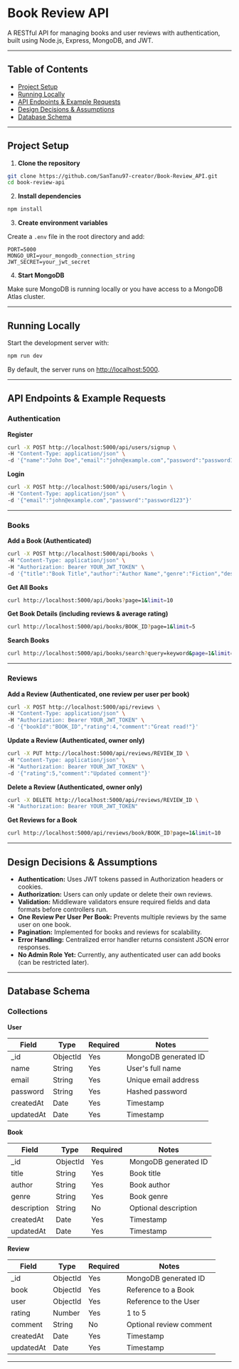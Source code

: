 # Book Review API

A RESTful API for managing books and user reviews with authentication, built using Node.js, Express, MongoDB, and JWT.

---

## Table of Contents
- [Project Setup](#project-setup)
- [Running Locally](#running-locally)
- [API Endpoints & Example Requests](#api-endpoints--example-requests)
- [Design Decisions & Assumptions](#design-decisions--assumptions)
- [Database Schema](#database-schema)

---

## Project Setup

1. **Clone the repository**

```bash
git clone https://github.com/SanTanu97-creator/Book-Review_API.git
cd book-review-api
```

2. **Install dependencies**

```bash
npm install
```

3. **Create environment variables**

Create a `.env` file in the root directory and add:

```
PORT=5000
MONGO_URI=your_mongodb_connection_string
JWT_SECRET=your_jwt_secret
```

4. **Start MongoDB**

Make sure MongoDB is running locally or you have access to a MongoDB Atlas cluster.

---

## Running Locally

Start the development server with:

```bash
npm run dev
```

By default, the server runs on [http://localhost:5000](http://localhost:5000).

---

## API Endpoints & Example Requests

### Authentication

**Register**

```bash
curl -X POST http://localhost:5000/api/users/signup \
-H "Content-Type: application/json" \
-d '{"name":"John Doe","email":"john@example.com","password":"password123"}'
```

**Login**

```bash
curl -X POST http://localhost:5000/api/users/login \
-H "Content-Type: application/json" \
-d '{"email":"john@example.com","password":"password123"}'
```

---

### Books

**Add a Book (Authenticated)**

```bash
curl -X POST http://localhost:5000/api/books \
-H "Content-Type: application/json" \
-H "Authorization: Bearer YOUR_JWT_TOKEN" \
-d '{"title":"Book Title","author":"Author Name","genre":"Fiction","description":"Book description"}'
```

**Get All Books**

```bash
curl http://localhost:5000/api/books?page=1&limit=10
```

**Get Book Details (including reviews & average rating)**

```bash
curl http://localhost:5000/api/books/BOOK_ID?page=1&limit=5
```

**Search Books**

```bash
curl http://localhost:5000/api/books/search?query=keyword&page=1&limit=10
```

---

### Reviews

**Add a Review (Authenticated, one review per user per book)**

```bash
curl -X POST http://localhost:5000/api/reviews \
-H "Content-Type: application/json" \
-H "Authorization: Bearer YOUR_JWT_TOKEN" \
-d '{"bookId":"BOOK_ID","rating":4,"comment":"Great read!"}'
```

**Update a Review (Authenticated, owner only)**

```bash
curl -X PUT http://localhost:5000/api/reviews/REVIEW_ID \
-H "Content-Type: application/json" \
-H "Authorization: Bearer YOUR_JWT_TOKEN" \
-d '{"rating":5,"comment":"Updated comment"}'
```

**Delete a Review (Authenticated, owner only)**

```bash
curl -X DELETE http://localhost:5000/api/reviews/REVIEW_ID \
-H "Authorization: Bearer YOUR_JWT_TOKEN"
```

**Get Reviews for a Book**

```bash
curl http://localhost:5000/api/reviews/book/BOOK_ID?page=1&limit=10
```

---

## Design Decisions & Assumptions

- **Authentication:** Uses JWT tokens passed in Authorization headers or cookies.
- **Authorization:** Users can only update or delete their own reviews.
- **Validation:** Middleware validators ensure required fields and data formats before controllers run.
- **One Review Per User Per Book:** Prevents multiple reviews by the same user on one book.
- **Pagination:** Implemented for books and reviews for scalability.
- **Error Handling:** Centralized error handler returns consistent JSON error responses.
- **No Admin Role Yet:** Currently, any authenticated user can add books (can be restricted later).

---

## Database Schema

### Collections

**User**

| Field      | Type      | Required | Notes                 |
|------------|-----------|----------|-----------------------|
| _id        | ObjectId  | Yes      | MongoDB generated ID  |
| name       | String    | Yes      | User's full name      |
| email      | String    | Yes      | Unique email address  |
| password   | String    | Yes      | Hashed password       |
| createdAt  | Date      | Yes      | Timestamp             |
| updatedAt  | Date      | Yes      | Timestamp             |

**Book**

| Field       | Type      | Required | Notes               |
|-------------|-----------|----------|---------------------|
| _id         | ObjectId  | Yes      | MongoDB generated ID|
| title       | String    | Yes      | Book title          |
| author      | String    | Yes      | Book author         |
| genre       | String    | Yes      | Book genre          |
| description | String    | No       | Optional description|
| createdAt   | Date      | Yes      | Timestamp           |
| updatedAt   | Date      | Yes      | Timestamp           |

**Review**

| Field      | Type      | Required | Notes                           |
|------------|-----------|----------|---------------------------------|
| _id        | ObjectId  | Yes      | MongoDB generated ID            |
| book       | ObjectId  | Yes      | Reference to a Book             |
| user       | ObjectId  | Yes      | Reference to the User           |
| rating     | Number    | Yes      | 1 to 5                         |
| comment    | String    | No       | Optional review comment         |
| createdAt  | Date      | Yes      | Timestamp                      |
| updatedAt  | Date      | Yes      | Timestamp                      |

---

